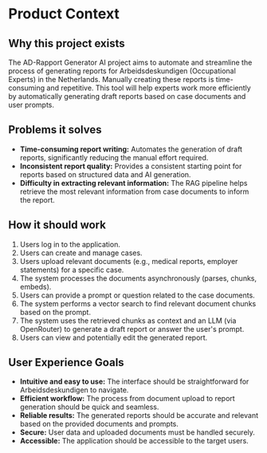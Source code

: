 # Product Context

## Why this project exists
The AD-Rapport Generator AI project aims to automate and streamline the process of generating reports for Arbeidsdeskundigen (Occupational Experts) in the Netherlands. Manually creating these reports is time-consuming and repetitive. This tool will help experts work more efficiently by automatically generating draft reports based on case documents and user prompts.

## Problems it solves
- **Time-consuming report writing:** Automates the generation of draft reports, significantly reducing the manual effort required.
- **Inconsistent report quality:** Provides a consistent starting point for reports based on structured data and AI generation.
- **Difficulty in extracting relevant information:** The RAG pipeline helps retrieve the most relevant information from case documents to inform the report.

## How it should work
1. Users log in to the application.
2. Users can create and manage cases.
3. Users upload relevant documents (e.g., medical reports, employer statements) for a specific case.
4. The system processes the documents asynchronously (parses, chunks, embeds).
5. Users can provide a prompt or question related to the case documents.
6. The system performs a vector search to find relevant document chunks based on the prompt.
7. The system uses the retrieved chunks as context and an LLM (via OpenRouter) to generate a draft report or answer the user's prompt.
8. Users can view and potentially edit the generated report.

## User Experience Goals
- **Intuitive and easy to use:** The interface should be straightforward for Arbeidsdeskundigen to navigate.
- **Efficient workflow:** The process from document upload to report generation should be quick and seamless.
- **Reliable results:** The generated reports should be accurate and relevant based on the provided documents and prompts.
- **Secure:** User data and uploaded documents must be handled securely.
- **Accessible:** The application should be accessible to the target users.
